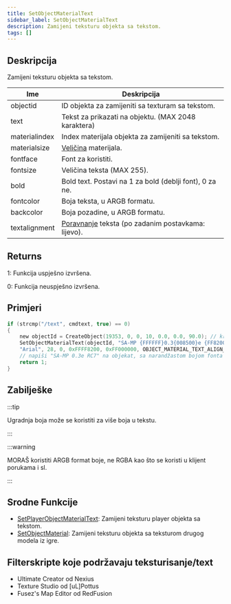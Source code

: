 ```yaml
---
title: SetObjectMaterialText
sidebar_label: SetObjectMaterialText
description: Zamijeni teksturu objekta sa tekstom.
tags: []
---
```


## Deskripcija

Zamijeni teksturu objekta sa tekstom.

| Ime           | Deskripcija                                                                                           |
| ------------- | ----------------------------------------------------------------------------------------------------- |
| objectid      | ID objekta za zamijeniti sa texturam sa tekstom.                                                      |
| text          | Tekst za prikazati na objektu. (MAX 2048 karaktera)                                                   |
| materialindex | Index materijala objekta za zamijeniti sa tekstom.                                                    |
| materialsize  | [Veličina](/docs/scripting/resources/materialtextsizes) materijala.                                   |
| fontface      | Font za koristiti.                                                                                    |
| fontsize      | Veličina teksta (MAX 255).                                                                            |
| bold          | Bold text. Postavi na 1 za bold (deblji font), 0 za ne.                                               |
| fontcolor     | Boja teksta, u ARGB formatu.                                                                          |
| backcolor     | Boja pozadine, u ARGB formatu.                                                                        |
| textalignment | [Poravnanje](/docs/scripting/resources/materialtextalignment) teksta (po zadanim postavkama: lijevo). |

## Returns

1: Funkcija uspješno izvršena.

0: Funkcija neuspješno izvršena.

## Primjeri

```c
if (strcmp("/text", cmdtext, true) == 0)
{
    new objectId = CreateObject(19353, 0, 0, 10, 0.0, 0.0, 90.0); // kreiraj objekat
    SetObjectMaterialText(objectId, "SA-MP {FFFFFF}0.3{008500}e {FF8200}RC7", 0, OBJECT_MATERIAL_SIZE_256x128,
    "Arial", 28, 0, 0xFFFF8200, 0xFF000000, OBJECT_MATERIAL_TEXT_ALIGN_CENTER);
    // napiši "SA-MP 0.3e RC7" na objekat, sa narandžastom bojom fonta i crnom pozadinom
    return 1;
}
```

## Zabilješke

:::tip

Ugradnja boja može se koristiti za više boja u tekstu.

:::

:::warning

MORAŠ koristiti ARGB format boje, ne RGBA kao što se koristi u klijent porukama i sl.

:::

## Srodne Funkcije

- [SetPlayerObjectMaterialText](SetPlayerObjectMaterialText): Zamijeni teksturu player objekta sa tekstom.
- [SetObjectMaterial](SetObjectMaterial): Zamijeni teksturu objekta sa teksturom drugog modela iz igre.

## Filterskripte koje podržavaju teksturisanje/text

- Ultimate Creator od Nexius
- Texture Studio od \[uL\]Pottus
- Fusez's Map Editor od RedFusion
